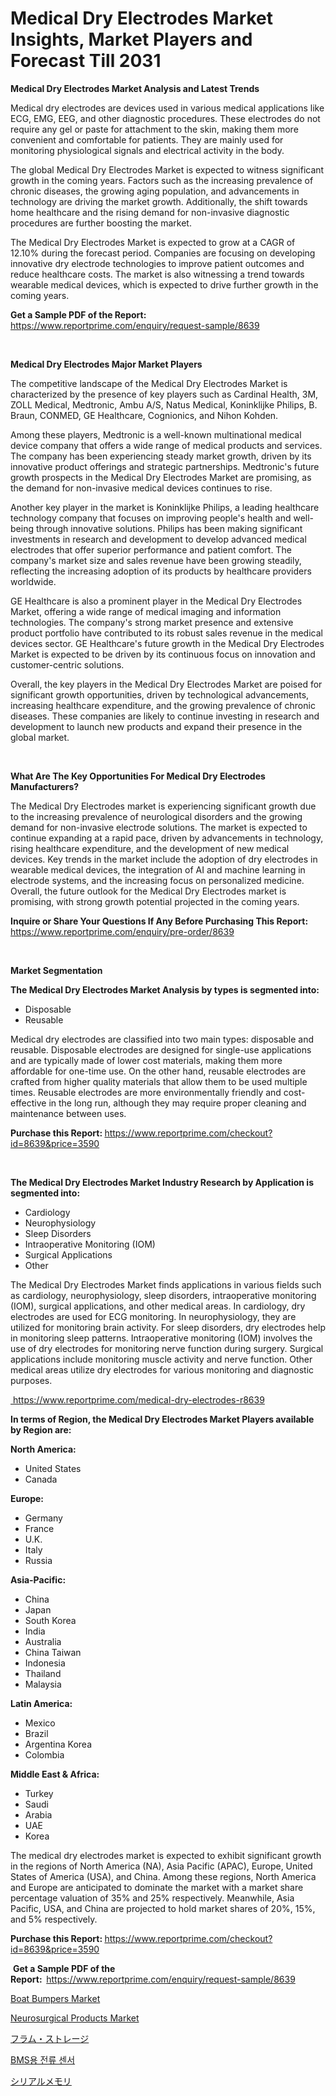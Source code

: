 <p><h1>Medical Dry Electrodes Market Insights, Market Players and Forecast Till 2031</h1></p><p><strong>Medical Dry Electrodes Market Analysis and Latest Trends</strong></p>
<p><p>Medical dry electrodes are devices used in various medical applications like ECG, EMG, EEG, and other diagnostic procedures. These electrodes do not require any gel or paste for attachment to the skin, making them more convenient and comfortable for patients. They are mainly used for monitoring physiological signals and electrical activity in the body.</p><p>The global Medical Dry Electrodes Market is expected to witness significant growth in the coming years. Factors such as the increasing prevalence of chronic diseases, the growing aging population, and advancements in technology are driving the market growth. Additionally, the shift towards home healthcare and the rising demand for non-invasive diagnostic procedures are further boosting the market.</p><p>The Medical Dry Electrodes Market is expected to grow at a CAGR of 12.10% during the forecast period. Companies are focusing on developing innovative dry electrode technologies to improve patient outcomes and reduce healthcare costs. The market is also witnessing a trend towards wearable medical devices, which is expected to drive further growth in the coming years.</p></p>
<p><strong>Get a Sample PDF of the Report:&nbsp;</strong> <a href="https://www.reportprime.com/enquiry/request-sample/8639">https://www.reportprime.com/enquiry/request-sample/8639</a></p>
<p>&nbsp;</p>
<p><strong>Medical Dry Electrodes Major Market Players</strong></p>
<p><p>The competitive landscape of the Medical Dry Electrodes Market is characterized by the presence of key players such as Cardinal Health, 3M, ZOLL Medical, Medtronic, Ambu A/S, Natus Medical, Koninklijke Philips, B. Braun, CONMED, GE Healthcare, Cognionics, and Nihon Kohden. </p><p>Among these players, Medtronic is a well-known multinational medical device company that offers a wide range of medical products and services. The company has been experiencing steady market growth, driven by its innovative product offerings and strategic partnerships. Medtronic's future growth prospects in the Medical Dry Electrodes Market are promising, as the demand for non-invasive medical devices continues to rise.</p><p>Another key player in the market is Koninklijke Philips, a leading healthcare technology company that focuses on improving people's health and well-being through innovative solutions. Philips has been making significant investments in research and development to develop advanced medical electrodes that offer superior performance and patient comfort. The company's market size and sales revenue have been growing steadily, reflecting the increasing adoption of its products by healthcare providers worldwide.</p><p>GE Healthcare is also a prominent player in the Medical Dry Electrodes Market, offering a wide range of medical imaging and information technologies. The company's strong market presence and extensive product portfolio have contributed to its robust sales revenue in the medical devices sector. GE Healthcare's future growth in the Medical Dry Electrodes Market is expected to be driven by its continuous focus on innovation and customer-centric solutions.</p><p>Overall, the key players in the Medical Dry Electrodes Market are poised for significant growth opportunities, driven by technological advancements, increasing healthcare expenditure, and the growing prevalence of chronic diseases. These companies are likely to continue investing in research and development to launch new products and expand their presence in the global market.</p></p>
<p>&nbsp;</p>
<p><strong>What Are The Key Opportunities For Medical Dry Electrodes Manufacturers?</strong></p>
<p><p>The Medical Dry Electrodes market is experiencing significant growth due to the increasing prevalence of neurological disorders and the growing demand for non-invasive electrode solutions. The market is expected to continue expanding at a rapid pace, driven by advancements in technology, rising healthcare expenditure, and the development of new medical devices. Key trends in the market include the adoption of dry electrodes in wearable medical devices, the integration of AI and machine learning in electrode systems, and the increasing focus on personalized medicine. Overall, the future outlook for the Medical Dry Electrodes market is promising, with strong growth potential projected in the coming years.</p></p>
<p><strong>Inquire or Share Your Questions If Any Before Purchasing This Report:</strong> <a href="https://www.reportprime.com/enquiry/pre-order/8639">https://www.reportprime.com/enquiry/pre-order/8639</a></p>
<p>&nbsp;</p>
<p><strong>Market Segmentation</strong></p>
<p><strong>The Medical Dry Electrodes Market Analysis by types is segmented into:</strong></p>
<p><ul><li>Disposable</li><li>Reusable</li></ul></p>
<p><p>Medical dry electrodes are classified into two main types: disposable and reusable. Disposable electrodes are designed for single-use applications and are typically made of lower cost materials, making them more affordable for one-time use. On the other hand, reusable electrodes are crafted from higher quality materials that allow them to be used multiple times. Reusable electrodes are more environmentally friendly and cost-effective in the long run, although they may require proper cleaning and maintenance between uses.</p></p>
<p><strong>Purchase this Report:&nbsp;</strong><a href="https://www.reportprime.com/checkout?id=8639&price=3590">https://www.reportprime.com/checkout?id=8639&price=3590</a></p>
<p>&nbsp;</p>
<p><strong>The Medical Dry Electrodes Market Industry Research by Application is segmented into:</strong></p>
<p><ul><li>Cardiology</li><li>Neurophysiology</li><li>Sleep Disorders</li><li>Intraoperative Monitoring (IOM)</li><li>Surgical Applications</li><li>Other</li></ul></p>
<p><p>The Medical Dry Electrodes Market finds applications in various fields such as cardiology, neurophysiology, sleep disorders, intraoperative monitoring (IOM), surgical applications, and other medical areas. In cardiology, dry electrodes are used for ECG monitoring. In neurophysiology, they are utilized for monitoring brain activity. For sleep disorders, dry electrodes help in monitoring sleep patterns. Intraoperative monitoring (IOM) involves the use of dry electrodes for monitoring nerve function during surgery. Surgical applications include monitoring muscle activity and nerve function. Other medical areas utilize dry electrodes for various monitoring and diagnostic purposes.</p></p>
<p><a href="https://www.reportprime.com/medical-dry-electrodes-r8639">&nbsp;https://www.reportprime.com/medical-dry-electrodes-r8639</a></p>
<p><strong>In terms of Region, the Medical Dry Electrodes Market Players available by Region are:</strong></p>
<p>
    <p> <strong> North America: </strong>
        <ul>
            <li>United States</li>
            <li>Canada</li>
        </ul>
        </p> 
    <p> <strong> Europe: </strong>
        <ul>
            <li>Germany</li>
            <li>France</li>
            <li>U.K.</li>
            <li>Italy</li>
            <li>Russia</li>
        </ul>
        </p> 
    <p> <strong> Asia-Pacific: </strong>
        <ul>
            <li>China</li>
            <li>Japan</li>
            <li>South Korea</li>
            <li>India</li>
            <li>Australia</li>
            <li>China Taiwan</li>
            <li>Indonesia</li>
            <li>Thailand</li>
            <li>Malaysia</li>
        </ul>
        </p> 
    <p> <strong> Latin America: </strong>
        <ul>
            <li>Mexico</li>
            <li>Brazil</li>
            <li>Argentina Korea</li>
            <li>Colombia</li>
        </ul>
        </p> 
    <p> <strong> Middle East & Africa: </strong>
        <ul>
            <li>Turkey</li>
            <li>Saudi</li>
            <li>Arabia</li>
            <li>UAE</li>
            <li>Korea</li>
        </ul>
    </p>
    </p>
<p><p>The medical dry electrodes market is expected to exhibit significant growth in the regions of North America (NA), Asia Pacific (APAC), Europe, United States of America (USA), and China. Among these regions, North America and Europe are anticipated to dominate the market with a market share percentage valuation of 35% and 25% respectively. Meanwhile, Asia Pacific, USA, and China are projected to hold market shares of 20%, 15%, and 5% respectively.</p></p>
<p><strong>Purchase this Report: </strong><a href="https://www.reportprime.com/checkout?id=8639&price=3590">https://www.reportprime.com/checkout?id=8639&price=3590</a></p>
<p>&nbsp;<strong>Get a Sample PDF of the Report:&nbsp;&nbsp;</strong><a href="https://www.reportprime.com/enquiry/request-sample/8639">https://www.reportprime.com/enquiry/request-sample/8639</a></p>
<p><strong></strong></p>
<p><p><a href="https://medium.com/@priscillaalexist47/boat-bumpers-market-size-share-analysis-growth-trends-forecasts-2024-2031-10f782965b0e">Boat Bumpers Market</a></p><p><a href="https://github.com/EveKerluke2023/Market-Research-Report-List-2/blob/main/neurosurgical-products-market.md">Neurosurgical Products Market</a></p><p><a href="https://github.com/vtbvgl20191192/Market-Research-Report-List-3/blob/main/647528071882.md">フラム・ストレージ</a></p><p><a href="https://github.com/lzuwsfreyoq70/Market-Research-Report-List-3/blob/main/679648695750.md">BMS용 전류 센서</a></p><p><a href="https://github.com/laurenreichert/Market-Research-Report-List-2/blob/main/926418871885.md">シリアルメモリ</a></p></p>